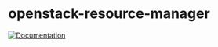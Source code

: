 # openstack-resource-manager

[![Documentation](https://img.shields.io/static/v1?label=&message=documentation&color=blue)](https://osism.github.io/docs/guides/operations-guide/openstack/day2-operations/resource-manager)

